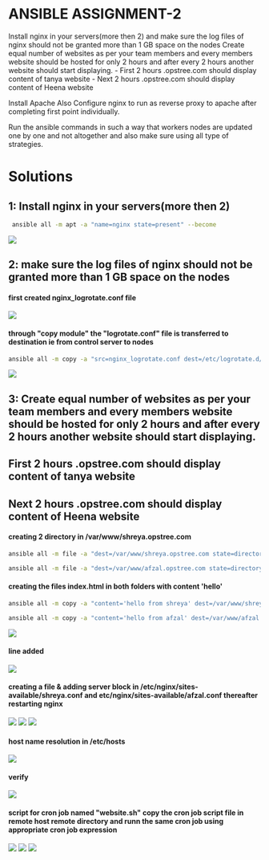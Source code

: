 
# ANSIBLE ASSIGNMENT-2

Install nginx in your servers(more then 2) and 
 make sure the log files of nginx should not be granted more than 1 GB space on the nodes
Create equal number of websites as per your team  members and every members website should be hosted for only 2 hours and after every 2 hours another website should start displaying.
    - First 2 hours <team>.opstree.com should display content of tanya website
    - Next 2 hours <team>.opstree.com should display content of Heena website

Install Apache 
Also Configure nginx to run as reverse proxy to apache after completing first point individually.

Run the ansible commands in such a way that workers nodes are updated one by one and not altogether and also make sure using all type of strategies.


# Solutions

## 1: Install nginx in your servers(more then 2)
 
```bash
 ansible all -m apt -a "name=nginx state=present" --become 
```
![](/pictures/1.png)

## 2: make sure the log files of nginx should not be granted more than 1 GB space on the nodes

#### first created nginx_logrotate.conf file
![](/pictures/2a.png)

#### through "copy module" the "logrotate.conf" file is transferred to destination ie from control server to nodes
```bash
ansible all -m copy -a "src=nginx_logrotate.conf dest=/etc/logrotate.d/nginx" --become 
```
![](/pictures/1-0.png)


## 3: Create equal number of websites as per your team  members and every members website should be hosted for only 2 hours and after every 2 hours another website should start displaying.
## First 2 hours <team>.opstree.com should display content of tanya website
## Next 2 hours <team>.opstree.com should display content of Heena website

#### creating 2 directory in /var/www/shreya.opstree.com 
```bash
ansible all -m file -a "dest=/var/www/shreya.opstree.com state=directory" -become
```

```bash
ansible all -m file -a "dest=/var/www/afzal.opstree.com state=directory" -become
```
#### creating the files index.html in both folders with content 'hello'
```bash 
ansible all -m copy -a "content='hello from shreya' dest=/var/www/shreya.opstree.com/index.html" -become
```
```bash 
ansible all -m copy -a "content='hello from afzal' dest=/var/www/afzal.opstree.com/index.html" -become
```
![](/pictures/3c-1.png)

#### line added
![](/pictures/3C2.png)

#### creating a file & adding server block in /etc/nginx/sites-available/shreya.conf and etc/nginx/sites-available/afzal.conf thereafter restarting nginx
![](/pictures/3c-3.png)
![](/pictures/3c-4.png)
![](/pictures/3c-5.png)

#### host name resolution in /etc/hosts
![](/pictures/3c-7.png)

#### verify
![](/pictures/3c-8.png)

#### script for cron job named "website.sh" copy the cron job script file in remote host remote directory and runn the same cron job using appropriate cron job expression
![](/pictures/4-0.png)
![](/pictures/4-1.png)
![](/pictures/4-3.png)











 